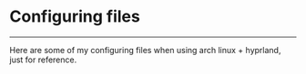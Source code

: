 # Configuring files
---
Here are some of my configuring files when using arch linux + hyprland, just for reference.
